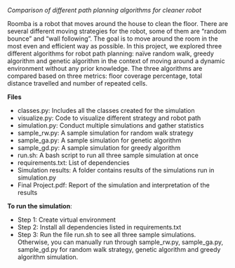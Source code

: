 *Comparison of different path planning algorithms for cleaner robot*

Roomba is a robot that moves around the house to clean the floor. There are several different moving strategies for the robot, some of them are “random bounce” and “wall following”. The goal is to move around the room in the most even and efficient way as possible. In this project, we explored three different algorithms for robot path planning: naïve random walk, greedy algorithm and genetic algorithm in the context of moving around a dynamic environment without any prior knowledge. The three algorithms are compared based on three metrics: floor coverage percentage, total distance travelled and number of repeated cells.

**Files**

 - classes.py: Includes all the classes created for the simulation
 - visualize.py: Code to visualize different strategy and robot path
 - simulation.py: Conduct multiple simulations and gather statistics
 - sample_rw.py: A sample simulation for random walk strategy
 - sample_ga.py: A sample simulation for genetic algorithm
 - sample_gd.py: A sample simulation for greedy algorithm
 - run.sh: A bash script to run all three sample simulation at once
 - requirements.txt: List of dependencies
 - Simulation results: A folder contains results of the simulations run in simulation.py
 - Final Project.pdf: Report of the simulation and interpretation of the results

**To run the simulation**:

 - Step 1: Create virtual environment
 - Step 2: Install all dependencies listed in requirements.txt
 - Step 3: Run the file run.sh to see all three sample simulations. Otherwise, you can manually run through sample_rw.py, sample_ga.py, sample_gd.py for random walk strategy, genetic algorithm and greedy algorithm simulation.
